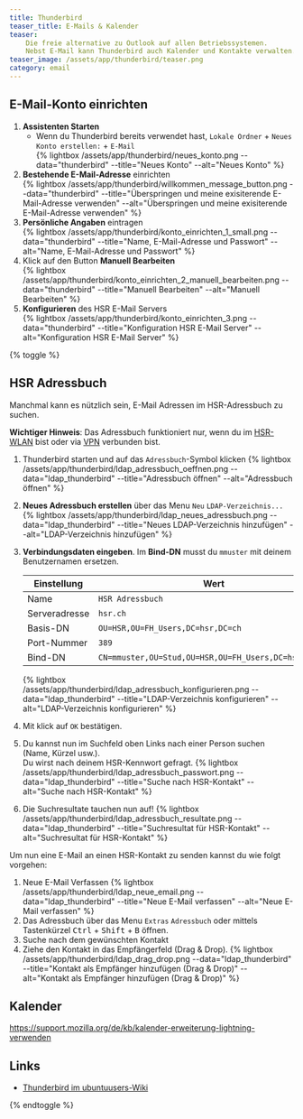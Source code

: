 ```yaml
---
title: Thunderbird
teaser_title: E-Mails & Kalender
teaser:
    Die freie alternative zu Outlook auf allen Betriebssystemen.
    Nebst E-Mail kann Thunderbird auch Kalender und Kontakte verwalten.
teaser_image: /assets/app/thunderbird/teaser.png
category: email
---
```


## E-Mail-Konto einrichten

1. **Assistenten Starten**
    * Wenn du Thunderbird bereits verwendet hast, ```Lokale Ordner``` + ```Neues Konto erstellen:``` + ```E-Mail```<br>
    {% lightbox /assets/app/thunderbird/neues_konto.png --data="thunderbird" --title="Neues Konto" --alt="Neues Konto" %}
2. **Bestehende E-Mail-Adresse** einrichten<br>
    {% lightbox /assets/app/thunderbird/willkommen_message_button.png --data="thunderbird" --title="Überspringen und meine exisiterende E-Mail-Adresse verwenden" --alt="Überspringen und meine exisiterende E-Mail-Adresse verwenden" %}
3. **Persönliche Angaben** eintragen<br>
    {% lightbox /assets/app/thunderbird/konto_einrichten_1_small.png --data="thunderbird" --title="Name, E-Mail-Adresse und Passwort" --alt="Name, E-Mail-Adresse und Passwort" %}
4. Klick auf den Button **Manuell Bearbeiten** <br>
    {% lightbox /assets/app/thunderbird/konto_einrichten_2_manuell_bearbeiten.png --data="thunderbird" --title="Manuell Bearbeiten" --alt="Manuell Bearbeiten" %}
5. **Konfigurieren** des HSR E-Mail Servers<br>
    {% lightbox /assets/app/thunderbird/konto_einrichten_3.png --data="thunderbird" --title="Konfiguration HSR E-Mail Server" --alt="Konfiguration HSR E-Mail Server" %}

{% toggle %}
## HSR Adressbuch

Manchmal kann es nützlich sein, E-Mail Adressen im HSR-Adressbuch zu suchen.

**Wichtiger Hinweis**: Das Adressbuch funktioniert nur, wenn du im [HSR-WLAN](/hsr/wlan/) bist oder via [VPN](/hsr/vpn/) verbunden bist.

1. Thunderbird starten und auf das `Adressbuch`-Symbol klicken
{% lightbox /assets/app/thunderbird/ldap_adressbuch_oeffnen.png --data="ldap_thunderbird" --title="Adressbuch öffnen" --alt="Adressbuch öffnen" %}
2. **Neues Adressbuch erstellen** über das Menu `Neu` `LDAP-Verzeichnis...`
{% lightbox /assets/app/thunderbird/ldap_neues_adressbuch.png --data="ldap_thunderbird" --title="Neues LDAP-Verzeichnis hinzufügen" --alt="LDAP-Verzeichnis hinzufügen" %}
3. **Verbindungsdaten eingeben**. Im **Bind-DN** musst du `mmuster` mit deinem Benutzernamen ersetzen.

    Einstellung   | Wert
    ------------- | ----------------
    Name          | `HSR Adressbuch`
    Serveradresse | `hsr.ch`
    Basis-DN      | `OU=HSR,OU=FH_Users,DC=hsr,DC=ch`
    Port-Nummer   | `389`
    Bind-DN       | `CN=mmuster,OU=Stud,OU=HSR,OU=FH_Users,DC=hsr,DC=ch`

    {% lightbox /assets/app/thunderbird/ldap_adressbuch_konfigurieren.png --data="ldap_thunderbird" --title="LDAP-Verzeichnis konfigurieren" --alt="LDAP-Verzeichnis konfigurieren" %}

4. Mit klick auf `OK` bestätigen.
5. Du kannst nun im Suchfeld oben Links nach einer Person suchen (Name, Kürzel usw.). <br>
Du wirst nach deinem HSR-Kennwort gefragt.
{% lightbox /assets/app/thunderbird/ldap_adressbuch_passwort.png --data="ldap_thunderbird" --title="Suche nach HSR-Kontakt" --alt="Suche nach HSR-Kontakt" %}
6. Die Suchresultate tauchen nun auf!
{% lightbox /assets/app/thunderbird/ldap_adressbuch_resultate.png --data="ldap_thunderbird" --title="Suchresultat für HSR-Kontakt" --alt="Suchresultat für HSR-Kontakt" %}

Um nun eine E-Mail an einen HSR-Kontakt zu senden kannst du wie folgt vorgehen:

1. Neue E-Mail Verfassen
{% lightbox /assets/app/thunderbird/ldap_neue_email.png --data="ldap_thunderbird" --title="Neue E-Mail verfassen" --alt="Neue E-Mail verfassen" %}
2. Das Adressbuch über das Menu `Extras` `Adressbuch` oder mittels Tastenkürzel <kbd>Ctrl</kbd> + <kbd>Shift</kbd> + <kbd>B</kbd> öffnen.
3. Suche nach dem gewünschten Kontakt
4. Ziehe den Kontakt in das Empfängerfeld (Drag & Drop).
{% lightbox /assets/app/thunderbird/ldap_drag_drop.png --data="ldap_thunderbird" --title="Kontakt als Empfänger hinzufügen (Drag & Drop)" --alt="Kontakt als Empfänger hinzufügen (Drag & Drop)" %}

## Kalender
https://support.mozilla.org/de/kb/kalender-erweiterung-lightning-verwenden

## Links

- [Thunderbird im ubuntuusers-Wiki](https://wiki.ubuntuusers.de/Thunderbird/)

{% endtoggle %}

